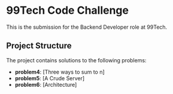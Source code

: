 
# 99Tech Code Challenge

This is the submission for the Backend Developer role at 99Tech.

## Project Structure

The project contains solutions to the following problems:

- **problem4**: [Three ways to sum to n]
- **problem5**: [A Crude Server]
- **problem6**: [Architecture]
